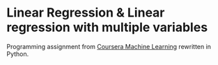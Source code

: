 # Linear Regression & Linear regression with multiple variables

Programming assignment from [Coursera Machine Learning](https://www.coursera.org/learn/machine-learning) rewritten in Python.
